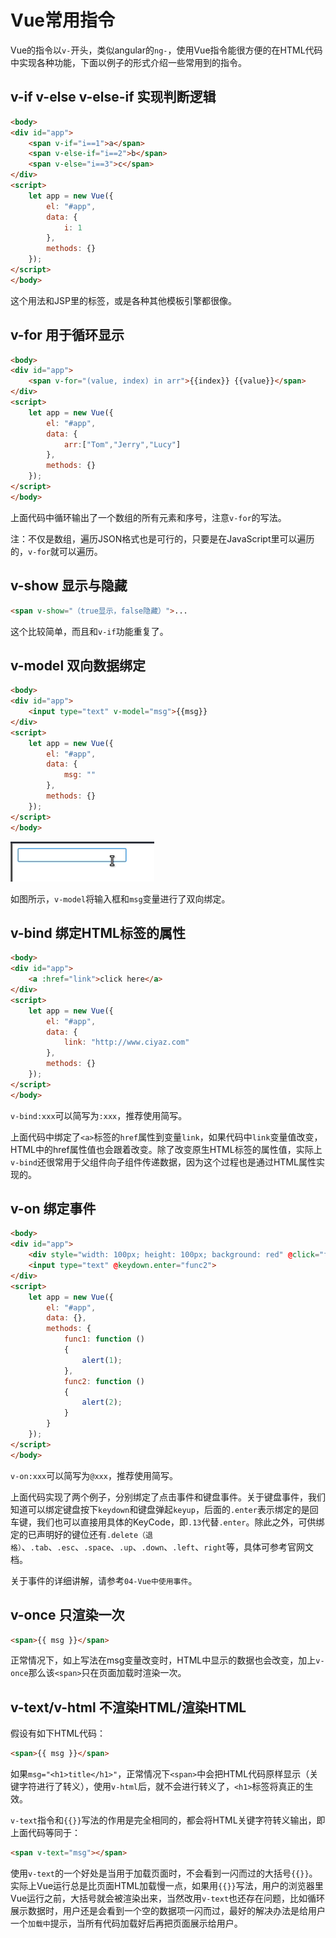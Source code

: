 # Vue常用指令

Vue的指令以`v-`开头，类似angular的`ng-`，使用Vue指令能很方便的在HTML代码中实现各种功能，下面以例子的形式介绍一些常用到的指令。

## v-if v-else v-else-if 实现判断逻辑

```html
<body>
<div id="app">
	<span v-if="i==1">a</span>
	<span v-else-if="i==2">b</span>
	<span v-else="i==3">c</span>
</div>
<script>
	let app = new Vue({
		el: "#app",
		data: {
			i: 1
		},
		methods: {}
	});
</script>
</body>
```

这个用法和JSP里的标签，或是各种其他模板引擎都很像。

## v-for 用于循环显示

```html
<body>
<div id="app">
	<span v-for="(value, index) in arr">{{index}} {{value}}</span>
</div>
<script>
	let app = new Vue({
		el: "#app",
		data: {
			arr:["Tom","Jerry","Lucy"]
		},
		methods: {}
	});
</script>
</body>
```

上面代码中循环输出了一个数组的所有元素和序号，注意`v-for`的写法。

注：不仅是数组，遍历JSON格式也是可行的，只要是在JavaScript里可以遍历的，`v-for`就可以遍历。

## v-show 显示与隐藏

```html
<span v-show="（true显示，false隐藏）">...
```

这个比较简单，而且和`v-if`功能重复了。

## v-model 双向数据绑定

```html
<body>
<div id="app">
	<input type="text" v-model="msg">{{msg}}
</div>
<script>
	let app = new Vue({
		el: "#app",
		data: {
			msg: ""
		},
		methods: {}
	});
</script>
</body>
```

![](res/1.gif)

如图所示，`v-model`将输入框和`msg`变量进行了双向绑定。

## v-bind 绑定HTML标签的属性

```html
<body>
<div id="app">
	<a :href="link">click here</a>
</div>
<script>
	let app = new Vue({
		el: "#app",
		data: {
			link: "http://www.ciyaz.com"
		},
		methods: {}
	});
</script>
</body>
```

`v-bind:xxx`可以简写为`:xxx`，推荐使用简写。

上面代码中绑定了`<a>`标签的`href`属性到变量`link`，如果代码中`link`变量值改变，HTML中的href属性值也会跟着改变。除了改变原生HTML标签的属性值，实际上`v-bind`还很常用于父组件向子组件传递数据，因为这个过程也是通过HTML属性实现的。

## v-on 绑定事件

```html
<body>
<div id="app">
	<div style="width: 100px; height: 100px; background: red" @click="func1"></div>
	<input type="text" @keydown.enter="func2">
</div>
<script>
	let app = new Vue({
		el: "#app",
		data: {},
		methods: {
			func1: function ()
			{
				alert(1);
			},
			func2: function ()
			{
				alert(2);
			}
		}
	});
</script>
</body>
```

`v-on:xxx`可以简写为`@xxx`，推荐使用简写。

上面代码实现了两个例子，分别绑定了点击事件和键盘事件。关于键盘事件，我们知道可以绑定键盘按下`keydown`和键盘弹起`keyup`，后面的`.enter`表示绑定的是回车键，我们也可以直接用具体的KeyCode，即`.13`代替`.enter`。除此之外，可供绑定的已声明好的键位还有`.delete（退格）`、`.tab`、`.esc`、`.space`、`.up`、`.down`、`.left`、`right`等，具体可参考官网文档。

关于事件的详细讲解，请参考`04-Vue中使用事件`。

## v-once 只渲染一次

```html
<span>{{ msg }}</span>
```

正常情况下，如上写法在msg变量改变时，HTML中显示的数据也会改变，加上`v-once`那么该`<span>`只在页面加载时渲染一次。

## v-text/v-html 不渲染HTML/渲染HTML

假设有如下HTML代码：

```html
<span>{{ msg }}</span>
```

如果`msg="<h1>title</h1>"`，正常情况下`<span>`中会把HTML代码原样显示（关键字符进行了转义），使用`v-html`后，就不会进行转义了，`<h1>`标签将真正的生效。

`v-text`指令和`{{}}`写法的作用是完全相同的，都会将HTML关键字符转义输出，即上面代码等同于：

```html
<span v-text="msg"></span>
```

使用`v-text`的一个好处是当用于加载页面时，不会看到一闪而过的大括号`{{}}`。实际上Vue运行总是比页面HTML加载慢一点，如果用`{{}}`写法，用户的浏览器里Vue运行之前，大括号就会被渲染出来，当然改用`v-text`也还存在问题，比如循环展示数据时，用户还是会看到一个空的数据项一闪而过，最好的解决办法是给用户一个`加载中`提示，当所有代码加载好后再把页面展示给用户。
